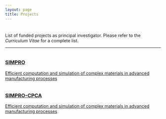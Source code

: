 ```yaml
---
layout: page
title: Projects
---
```


<p style="margin-bottom:1cm;"></p>

<div class="message">
  List of funded projects as principal investigator. Please refer to the <i>Curriculum Vitae</i> for a complete list.
</div>

---

<div class="boxes-section">
  <div class="boxes-container">
    <div class="boxes-box">
      <a class="boxes-link" href="{{ site.baseurl }}projects/simpro.html">
        <img src="https://s3-ap-south-1.amazonaws.com/static.awfis.com/wp-content/uploads/2017/07/07184649/ProjectManagement.jpg" alt="">
        <h3>SIMPRO</h3>
        <p>Efficient computation and simulation of complex materials in advanced manufacturing processes</p>
      </a>
    </div>
    <div class="boxes-box">
      <a class="boxes-link" href="{{ site.baseurl }}projects/simpro_cpca.html">
        <img src="https://s3-ap-south-1.amazonaws.com/static.awfis.com/wp-content/uploads/2017/07/07184649/ProjectManagement.jpg" alt="">
        <h3>SIMPRO-CPCA</h3>
        <p>Efficient computation and simulation of complex materials in advanced manufacturing processes</p>
      </a>
    </div>
</div>

